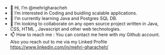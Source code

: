 - 👋 Hi, I’m @mehrigharacheh
- 👀 I’m interested in Coding and buidling scalable applications.
- 🌱 I’m currently learning Java and Postgres SQL DB.
- 💞️ I’m looking to collaborate on any open source project written in Java, CSS, HTML , Javascript and other web technologies.
- 📫 How to reach me : You can contact me here with my Github account. Also you reach out to me via my Linked Profile https://www.linkedin.com/in/mehri-gharacheh/

<!---
mehrigharacheh/mehrigharacheh is a ✨ special ✨ repository because its `README.md` (this file) appears on your GitHub profile.
You can click the Preview link to take a look at your changes.
--->
